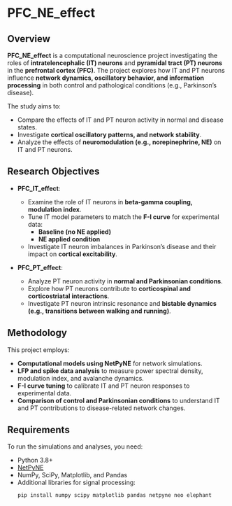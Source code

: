 # PFC_NE_effect

## Overview
**PFC_NE_effect** is a computational neuroscience project investigating the roles of **intratelencephalic (IT) neurons** and **pyramidal tract (PT) neurons** in the **prefrontal cortex (PFC)**. The project explores how IT and PT neurons influence **network dynamics, oscillatory behavior, and information processing** in both control and pathological conditions (e.g., Parkinson’s disease).  

The study aims to:
- Compare the effects of IT and PT neuron activity in normal and disease states.
- Investigate **cortical oscillatory patterns, and network stability**.
- Analyze the effects of **neuromodulation (e.g., norepinephrine, NE)** on IT and PT neurons.

## Research Objectives
- **PFC_IT_effect**:
  - Examine the role of IT neurons in **beta-gamma coupling, modulation index**.
  - Tune IT model parameters to match the **F-I curve** for experimental data:
    - **Baseline (no NE applied)**
    - **NE applied condition**
  - Investigate IT neuron imbalances in Parkinson’s disease and their impact on **cortical excitability**.

- **PFC_PT_effect**:
  - Analyze PT neuron activity in **normal and Parkinsonian conditions**.
  - Explore how PT neurons contribute to **corticospinal and corticostriatal interactions**.
  - Investigate PT neuron intrinsic resonance and **bistable dynamics (e.g., transitions between walking and running)**.

## Methodology
This project employs:
- **Computational models using NetPyNE** for network simulations.
- **LFP and spike data analysis** to measure power spectral density, modulation index, and avalanche dynamics.
- **F-I curve tuning** to calibrate IT and PT neuron responses to experimental data.
- **Comparison of control and Parkinsonian conditions** to understand IT and PT contributions to disease-related network changes.

## Requirements
To run the simulations and analyses, you need:
- Python 3.8+
- [NetPyNE](https://www.netpyne.org/)
- NumPy, SciPy, Matplotlib, and Pandas
- Additional libraries for signal processing:
  ```sh
  pip install numpy scipy matplotlib pandas netpyne neo elephant
